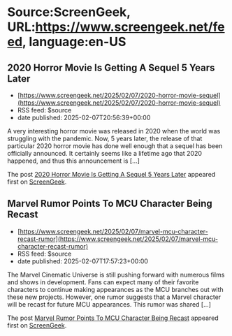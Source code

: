 # Source:ScreenGeek, URL:https://www.screengeek.net/feed, language:en-US

## 2020 Horror Movie Is Getting A Sequel 5 Years Later
 - [https://www.screengeek.net/2025/02/07/2020-horror-movie-sequel](https://www.screengeek.net/2025/02/07/2020-horror-movie-sequel)
 - RSS feed: $source
 - date published: 2025-02-07T20:56:39+00:00

<p>A very interesting horror movie was released in 2020 when the world was struggling with the pandemic. Now, 5 years later, the release of that particular 2020 horror movie has done well enough that a sequel has been officially announced. It certainly seems like a lifetime ago that 2020 happened, and thus this announcement is [...]</p>
<p>The post <a href="https://www.screengeek.net/2025/02/07/2020-horror-movie-sequel/">2020 Horror Movie Is Getting A Sequel 5 Years Later</a> appeared first on <a href="https://www.screengeek.net">ScreenGeek</a>.</p>

## Marvel Rumor Points To MCU Character Being Recast
 - [https://www.screengeek.net/2025/02/07/marvel-mcu-character-recast-rumor](https://www.screengeek.net/2025/02/07/marvel-mcu-character-recast-rumor)
 - RSS feed: $source
 - date published: 2025-02-07T17:57:23+00:00

<p>The Marvel Cinematic Universe is still pushing forward with numerous films and shows in development. Fans can expect many of their favorite characters to continue making appearances as the MCU branches out with these new projects. However, one rumor suggests that a Marvel character will be recast for future MCU appearances. This rumor was shared [...]</p>
<p>The post <a href="https://www.screengeek.net/2025/02/07/marvel-mcu-character-recast-rumor/">Marvel Rumor Points To MCU Character Being Recast</a> appeared first on <a href="https://www.screengeek.net">ScreenGeek</a>.</p>

